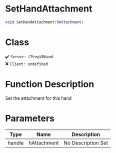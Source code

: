 # SetHandAttachment
```lua
void SetHandAttachment(hAttachment)
```
# Class
✔️ `Server: CPropVRHand`  
❌ `Client: undefined`  

# Function Description
Set the attachment for this hand
# Parameters
Type|Name|Description
--|--|--
handle|hAttachment|No Description Set
